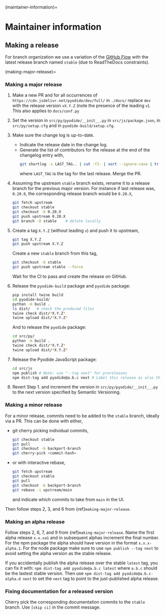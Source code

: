 (maintainer-information)=

# Maintainer information

## Making a release

For branch organization we use a variation of the [GitHub
Flow](https://guides.github.com/introduction/flow/) with
the latest release branch named `stable` (due to ReadTheDocs constraints).

(making-major-release)=

### Making a major release

1. Make a new PR and for all occurrences of
   `https://cdn.jsdelivr.net/pyodide/dev/full/` in `./docs/` replace `dev` with
   the release version `vX.Y.Z` (note the presence of the leading `v`). This
   also applies to `docs/conf.py`
2. Set the version in `src/py/pyodide/__init__.py` in `src/js/package.json`, in
   `src/py/setup.cfg` and in `pyodide-build/setup.cfg`.
3. Make sure the change log is up-to-date.
   - Indicate the release date in the change log.
   - Generate the list of contributors for the release at the end of the
     changelog entry with,
     ```bash
     git shortlog -s LAST_TAG.. | cut -f2- | sort --ignore-case | tr '\n' ';' | sed 's/;/, /g;s/, $//' | fold -s
     ```
     where `LAST_TAG` is the tag for the last release.
     Merge the PR.
4. Assuming the upstream `stable` branch exists, rename it to a release branch
   for the previous major version. For instance if last release was, `0.20.0`,
   the corresponding release branch would be `0.20.X`,
   ```bash
   git fetch upstream
   git checkout stable
   git checkout -b 0.20.X
   git push upstream 0.20.X
   git branch -D stable    # delete locally
   ```
5. Create a tag `X.Y.Z` (without leading `v`) and push
   it to upstream,
   ```bash
   git tag X.Y.Z
   git push upstream X.Y.Z
   ```
   Create a new `stable` branch from this tag,
   ```bash
   git checkout -b stable
   git push upstream stable --force
   ```
   Wait for the CI to pass and create the release on GitHub.
6. Release the `pyodide-build` package and `pyodide` package:
   ```bash
   pip install twine build
   cd pyodide-build/
   python -m build .
   ls dist/   # check the produced files
   twine check dist/*X.Y.Z*
   twine upload dist/*X.Y.Z*
   ```
   And to release the `pyodide` package:
   ```bash
   cd src/py/
   python -m build .
   twine check dist/*X.Y.Z*
   twine upload dist/*X.Y.Z*
   ```
7. Release the Pyodide JavaScript package:

   ```bash
   cd src/js
   npm publish # Note: use "--tag next" for prereleases
   npm dist-tag add pyodide@a.b.c next # Label this release as also the latest unstable release
   ```

8. Revert Step 1. and increment the version in `src/py/pyodide/__init__.py` to
   the next version specified by Semantic Versioning.

### Making a minor release

For a minor release, commits need to be added to the `stable` branch, ideally via a PR.
This can be done with either,

- git cherry picking individual commits,
  ```bash
  git checkout stable
  git pull
  git checkout -b backport-branch
  git cherry-pick <commit-hash>
  ```
- or with interactive rebase,
  ```bash
  git fetch upstream
  git checkout stable
  git pull
  git checkout -b backport-branch
  git rebase -i upstream/main
  ```
  and indicate which commits to take from `main` in the UI.

Then follow steps 2, 3, and 6 from {ref}`making-major-release`.

### Making an alpha release

Follow steps 2, 6, 7, and 9 from {ref}`making-major-release`. Name the first
alpha release `x.x.xa1` and in subsequent alphas increment the final number. For
the npm package the alpha should have version in the format `x.x.x-alpha.1`. For
the node package make sure to use `npm publish --tag next` to avoid setting the
alpha version as the stable release.

If you accidentally publish the alpha release over the stable `latest` tag, you
can fix it with: `npm dist-tag add pyodide@a.b.c latest` where `a.b.c` should be
the lastest stable version. Then use
`npm dist-tag add pyodide@a.b.c-alpha.d next` to set the `next` tag to point to the
just-published alpha release.

### Fixing documentation for a released version

Cherry pick the corresponding documentation commits to the `stable` branch. Use
`[skip ci]` in the commit message.
